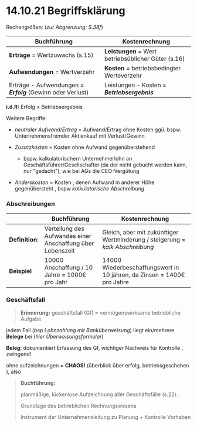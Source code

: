 # 14.10.21 Begriffsklärung

Rechengrößen: (*zur Abgrenzung: S.38f*)

| Buchführung                                                 | Kostenrechnung                                      |
| ----------------------------------------------------------- | --------------------------------------------------- |
| **Erträge** = Wertzuwachs (s.15)                            | **Leistungen** = Wert betriebsüblicher Güter (s.16) |
| **Aufwendungen** = Wertverzehr                              | **Kosten** = betriebsbedingter Werteverzehr         |
| Erträge - Aufwendungen = ***Erfolg*** (Gewinn oder Verlust) | Leistungen - Kosten = ***Betriebsergebnis***        |

**i.d.R:** Erfolg $\neq$ Betriebsergebnis

Weitere Begriffe:

- *neutraler Aufwand/Ertrag* = Aufwand/Ertrag ohne Kosten ggü. bspw. Unternehmensfremder Aktienkauf mit Verlust/Gewinn

- *Zusatzkosten* = Kosten ohne Aufwand gegenüberstehend
    - bspw. kalkulatorischern Unternehmerlohn an Geschäftsführer/Gesellschafter (da der nicht gebucht werden kann, nur "gedacht"), wie bei AGs die CEO-Vergütung
- *Anderskosten* = Kosten , denen Aufwand in anderer Höhe gegenübersteht , bspw *kalkulatorische Abschreibung*



### Abschreibungen

|                 | Buchführung                                                | Kostenrechnung                                               |
| --------------- | ---------------------------------------------------------- | ------------------------------------------------------------ |
| **Definition**: | Verteilung des Aufwandes einer Anschaffung über Lebenszeit | Gleich, aber mit zukünftiger Wertminderung / steigerung = *kalk Abschreibung* |
| **Beispiel**    | 10000 Anschaffung / 10 Jahre = 1000€ pro Jahr              | 14000 Wiederbeschaffungswert in 10 jähren, da Zinsen = 1400€ pro Jahre |



### Geschäftsfall

> **Erinnerung:** geschäftsfall (Gf) = vermögenswirksame betriebliche Aufgabe

jedem Fall (*bsp Lohnzahlung mit Banküberweisung*) liegt ein/mehrere **Belege** bei (*hier Überweisungsformular*)

**Beleg**: dokumentiert Erfassung des Gf, wichtiger Nachweis für Kontrolle , zwingend!

ohne aufzeichnungen = **CHAOS!** (überblick über erfolg, betriebsgeschehen ), also 



> **Buchführung:** 
>
> planmäßige, lückenlose Aufzeichnung aller Geschäftsfälle (s.22). 
>
> Grundlage des betrieblichen Rechnungswesens 
>
> Instrument der Unternehmensleitung zu Planung + Kontrolle Vorhaben

